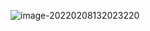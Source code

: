 ![image-20220208132023220](https://user-images.githubusercontent.com/97595340/152918251-f3b78f9b-27d8-46f4-80b3-3d09470febfd.png)